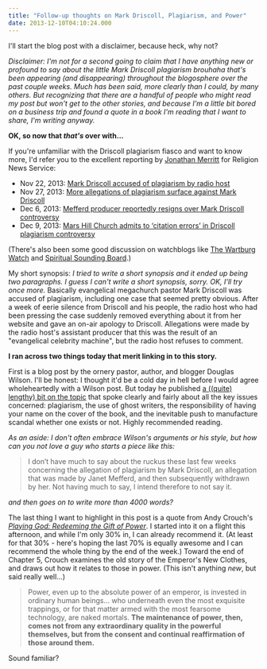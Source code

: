 ```yaml
---
title: "Follow-up thoughts on Mark Driscoll, Plagiarism, and Power"
date: 2013-12-10T04:10:24.000
---
```


I'll start the blog post with a disclaimer, because heck, why not?

_Disclaimer: I'm not for a second going to claim that I have anything new or profound to say about the little Mark Driscoll plagiarism brouhaha that's been appearing (and disappearing) throughout the blogosphere over the past couple weeks. Much has been said, more clearly than I could, by many others. But recognizing that there are a handful of people who might read my post but won't get to the other stories, and because I'm a little bit bored on a business trip and found a quote in a book I'm reading that I want to share, I'm writing anyway._

**OK, so now that _that's_ over with...**

If you're unfamiliar with the Driscoll plagiarism fiasco and want to know more, I'd refer you to the excellent reporting by [Jonathan Merritt](http://jonathanmerritt.religionnews.com/) for Religion News Service:

- Nov 22, 2013: [Mark Driscoll accused of plagiarism by radio host](http://jonathanmerritt.religionnews.com/2013/11/22/mark-driscoll-accused-plagiarism-radio-host/)
- Nov 27, 2013: [More allegations of plagiarism surface against Mark Driscoll](http://jonathanmerritt.religionnews.com/2013/11/27/mark-driscoll-silent-amid-mounting-allegations-of-plagiarism/)
- Dec 6, 2013: [Mefferd producer reportedly resigns over Mark Driscoll controversy](http://jonathanmerritt.religionnews.com/2013/12/06/mefferd-producer-resigns-driscoll-controversy/)
- Dec 9, 2013: [Mars Hill Church admits to ‘citation errors’ in Driscoll plagiarism controversy](http://jonathanmerritt.religionnews.com/2013/12/09/mars-hill-church-plagiarism-controversy-citation-errors/)

(There's also been some good discussion on watchblogs like [The Wartburg Watch](http://thewartburgwatch.com/) and [Spiritual Sounding Board](http://spiritualsoundingboard.com/).)

My short synopsis: _I tried to write a short synopsis and it ended up being two paragraphs. I guess I can't write a short synopsis, sorry. OK, I'll try once more._ Basically evangelical megachurch pastor Mark Driscoll was accused of plagiarism, including one case that seemed pretty obvious. After a week of eerie silence from Driscoll and his people, the radio host who had been pressing the case suddenly removed everything about it from her website and gave an on-air apology to Driscoll. Allegations were made by the radio host's assistant producer that this was the result of an "evangelical celebrity machine", but the radio host refuses to comment.

**I ran across two things today that merit linking in to this story.**

First is a blog post by the ornery pastor, author, and blogger Douglas Wilson. I'll be honest: I thought it'd be a cold day in hell before I would agree wholeheartedly with a Wilson post. But today he published [a ((quite) lengthy) bit on the topic](http://dougwils.com/s7-engaging-the-culture/mark-driscoll-and-problems-of-citation.html) that spoke clearly and fairly about all the key issues concerned: plagiarism, the use of ghost writers, the responsibility of having your name on the cover of the book, and the inevitable push to manufacture scandal whether one exists or not. Highly recommended reading.

_As an aside: I don't often embrace Wilson's arguments or his style, but how can you not love a guy who starts a piece like this:_

> I don’t have much to say about the ruckus these last few weeks concerning the allegation of plagiarism by Mark Driscoll, an allegation that was made by Janet Mefferd, and then subsequently withdrawn by her. Not having much to say, I intend therefore to not say it.

_and then goes on to write more than 4000 words?_

The last thing I want to highlight in this post is a quote from Andy Crouch's _[Playing God: Redeeming the Gift of Power](http://www.amazon.com/gp/product/0830837655/ref=as_li_ss_tl?ie=UTF8&camp=1789&creative=390957&creativeASIN=0830837655&linkCode=as2&tag=chrishubbs-20)_. I started into it on a flight this afternoon, and while I'm only 30% in, I can already recommend it. (At least for that 30% - here's hoping the last 70% is equally awesome and I can recommend the whole thing by the end of the week.) Toward the end of Chapter 5, Crouch examines the old story of the Emperor's New Clothes, and draws out how it relates to those in power. (This isn't anything _new_, but said really well...)

> Power, even up to the absolute power of an emperor, is invested in ordinary human beings... who underneath even the most exquisite trappings, or for that matter armed with the most fearsome technology, are naked mortals. **The maintenance of power, then, comes not from any extraordinary quality in the powerful themselves, but from the consent and continual reaffirmation of those around them.**

Sound familiar?
